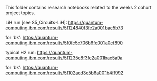 This folder contains research notebooks related to the weeks 2 cohort project topics.

LiH run [see S5_Circuits-LiH]:
https://quantum-computing.ibm.com/results/5f124840f3fe2a001bac5b73

for 'bk':
https://quantum-computing.ibm.com/results/5f0fc5c706b6fe001a0cf890

typical H2 run: 
https://quantum-computing.ibm.com/results/5f1235e8f3fe2a001bac5a9a

for 'bk':
https://quantum-computing.ibm.com/results/5f102aed3e5b6a001b4ff992
